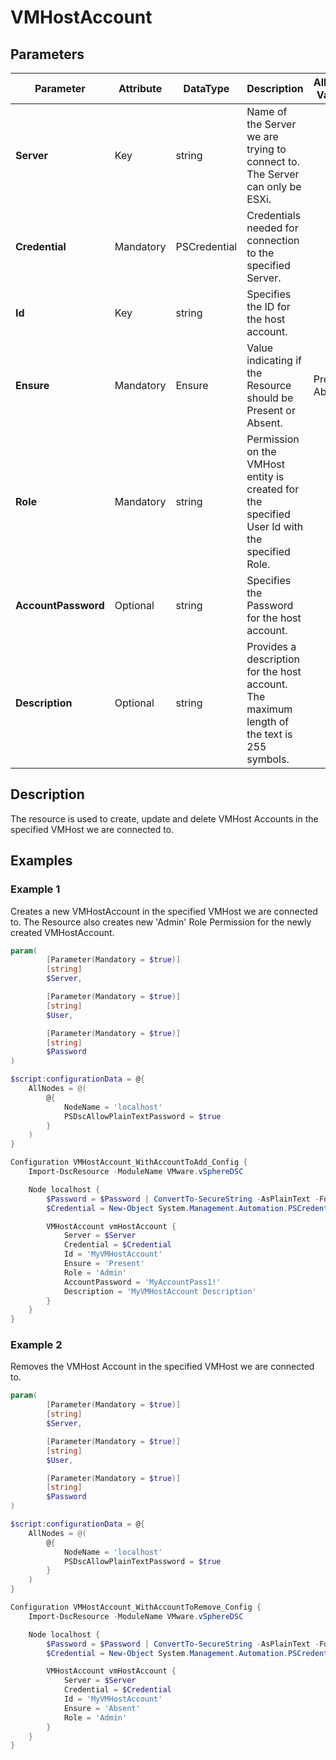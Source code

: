 # VMHostAccount

## Parameters

| Parameter | Attribute | DataType | Description | Allowed Values |
| --- | --- | --- | --- | --- |
| **Server** | Key | string | Name of the Server we are trying to connect to. The Server can only be ESXi. ||
| **Credential** | Mandatory | PSCredential | Credentials needed for connection to the specified Server. ||
| **Id** | Key | string | Specifies the ID for the host account. ||
| **Ensure** | Mandatory | Ensure | Value indicating if the Resource should be Present or Absent. |Present, Absent|
| **Role** | Mandatory | string | Permission on the VMHost entity is created for the specified User Id with the specified Role. ||
| **AccountPassword** | Optional | string | Specifies the Password for the host account. ||
| **Description** | Optional | string | Provides a description for the host account. The maximum length of the text is 255 symbols. ||


## Description

The resource is used to create, update and delete VMHost Accounts in the specified VMHost we are connected to.

## Examples

### Example 1

Creates a new VMHostAccount in the specified VMHost we are connected to. The Resource also creates new 'Admin' Role Permission for the newly created VMHostAccount.

````powershell
param(
        [Parameter(Mandatory = $true)]
        [string]
        $Server,

        [Parameter(Mandatory = $true)]
        [string]
        $User,

        [Parameter(Mandatory = $true)]
        [string]
        $Password
)

$script:configurationData = @{
    AllNodes = @(
        @{
            NodeName = 'localhost'
            PSDscAllowPlainTextPassword = $true
        }
    )
}

Configuration VMHostAccount_WithAccountToAdd_Config {
    Import-DscResource -ModuleName VMware.vSphereDSC

    Node localhost {
        $Password = $Password | ConvertTo-SecureString -AsPlainText -Force
        $Credential = New-Object System.Management.Automation.PSCredential($User, $Password)

        VMHostAccount vmHostAccount {
            Server = $Server
            Credential = $Credential
            Id = 'MyVMHostAccount'
            Ensure = 'Present'
            Role = 'Admin'
            AccountPassword = 'MyAccountPass1!'
            Description = 'MyVMHostAccount Description'
        }
    }
}
````

### Example 2

Removes the VMHost Account in the specified VMHost we are connected to.

````powershell
param(
        [Parameter(Mandatory = $true)]
        [string]
        $Server,

        [Parameter(Mandatory = $true)]
        [string]
        $User,

        [Parameter(Mandatory = $true)]
        [string]
        $Password
)

$script:configurationData = @{
    AllNodes = @(
        @{
            NodeName = 'localhost'
            PSDscAllowPlainTextPassword = $true
        }
    )
}

Configuration VMHostAccount_WithAccountToRemove_Config {
    Import-DscResource -ModuleName VMware.vSphereDSC

    Node localhost {
        $Password = $Password | ConvertTo-SecureString -AsPlainText -Force
        $Credential = New-Object System.Management.Automation.PSCredential($User, $Password)

        VMHostAccount vmHostAccount {
            Server = $Server
            Credential = $Credential
            Id = 'MyVMHostAccount'
            Ensure = 'Absent'
            Role = 'Admin'
        }
    }
}
````
